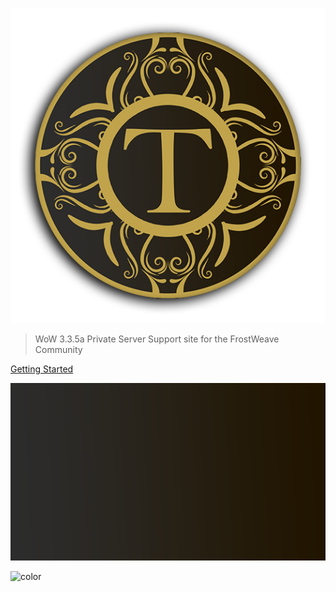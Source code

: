 ![logo](_media/fw.png)

> WoW 3.3.5a Private Server Support site for the FrostWeave Community

[Getting Started](#frostweave-support)

![](_media/bg.png)

![color](#76599f)
